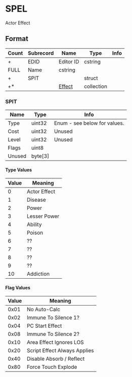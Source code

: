 SPEL
====

Actor Effect

## Format

Count | Subrecord | Name | Type | Info
------|-------|------|------|-----
+ | EDID | Editor ID | cstring |
 | FULL | Name | cstring |
+ | SPIT | | struct |
+* | | [Effect](Subrecords/Effect.md) | collection |

### SPIT

Name | Type | Info
-----|------|-----
Type | uint32 | Enum - see below for values.
Cost | uint32 | Unused
Level | uint32 | Unused
Flags | uint8 |
Unused | byte[3] |

#### Type Values

Value | Meaning
-----|--------
0 | Actor Effect
1 | Disease
2 | Power
3 | Lesser Power
4 | Ability
5 | Poison
6 | ??
7 | ??
8 | ??
9 | ??
10 | Addiction

#### Flag Values

Value | Meaning
-----|--------
0x01 | No Auto-Calc
0x02 | Immune To Silence 1?
0x04 | PC Start Effect
0x08 | Immune To Silence 2?
0x10 | Area Effect Ignores LOS
0x20 | Script Effect Always Applies
0x40 | Disable Absorb / Reflect
0x80 | Force Touch Explode
